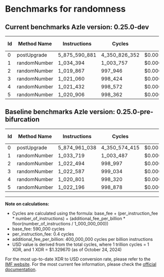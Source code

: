 # Benchmarks for randomness

## Current benchmarks Azle version: 0.25.0-dev

| Id  | Method Name  | Instructions  | Cycles        | USD           | USD/Million Calls | Change                            |
| --- | ------------ | ------------- | ------------- | ------------- | ----------------- | --------------------------------- |
| 0   | postUpgrade  | 5_875_590_881 | 4_350_826_352 | $0.0057851633 | $5_785.16         | <font color="red">+629_843</font> |
| 1   | randomNumber | 1_034_394     | 1_003_757     | $0.0000013347 | $1.33             | <font color="red">+675</font>     |
| 2   | randomNumber | 1_019_867     | 997_946       | $0.0000013269 | $1.32             | <font color="green">-2_627</font> |
| 3   | randomNumber | 1_021_060     | 998_424       | $0.0000013276 | $1.32             | <font color="green">-1_527</font> |
| 4   | randomNumber | 1_021_432     | 998_572       | $0.0000013278 | $1.32             | <font color="red">+631</font>     |
| 5   | randomNumber | 1_020_906     | 998_362       | $0.0000013275 | $1.32             | <font color="green">-1_290</font> |

## Baseline benchmarks Azle version: 0.25.0-pre-bifurcation

| Id  | Method Name  | Instructions  | Cycles        | USD           | USD/Million Calls |
| --- | ------------ | ------------- | ------------- | ------------- | ----------------- |
| 0   | postUpgrade  | 5_874_961_038 | 4_350_574_415 | $0.0057848283 | $5_784.82         |
| 1   | randomNumber | 1_033_719     | 1_003_487     | $0.0000013343 | $1.33             |
| 2   | randomNumber | 1_022_494     | 998_997       | $0.0000013283 | $1.32             |
| 3   | randomNumber | 1_022_587     | 999_034       | $0.0000013284 | $1.32             |
| 4   | randomNumber | 1_020_801     | 998_320       | $0.0000013274 | $1.32             |
| 5   | randomNumber | 1_022_196     | 998_878       | $0.0000013282 | $1.32             |

---

**Note on calculations:**

-   Cycles are calculated using the formula: base_fee + (per_instruction_fee \* number_of_instructions) + (additional_fee_per_billion \* floor(number_of_instructions / 1_000_000_000))
-   base_fee: 590_000 cycles
-   per_instruction_fee: 0.4 cycles
-   additional_fee_per_billion: 400_000_000 cycles per billion instructions
-   USD value is derived from the total cycles, where 1 trillion cycles = 1 XDR, and 1 XDR = $1.329670 (as of October 24, 2024)

For the most up-to-date XDR to USD conversion rate, please refer to the [IMF website](https://www.imf.org/external/np/fin/data/rms_sdrv.aspx).
For the most current fee information, please check the [official documentation](https://internetcomputer.org/docs/current/developer-docs/gas-cost#execution).
